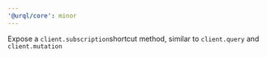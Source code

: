 ```yaml
---
'@urql/core': minor
---
```


Expose a `client.subscription`shortcut method, similar to `client.query` and `client.mutation`

